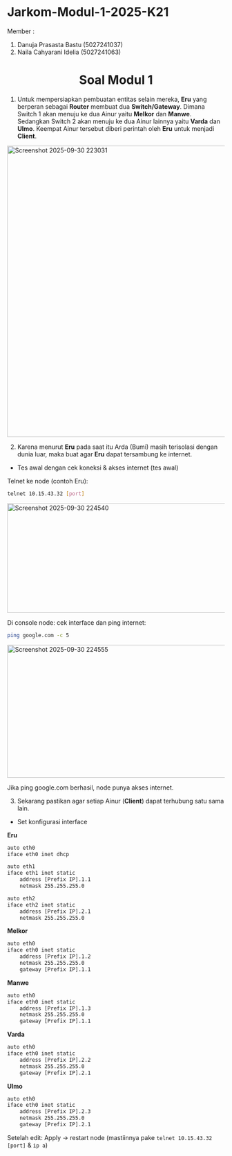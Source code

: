 # Jarkom-Modul-1-2025-K21
Member :
1. Danuja Prasasta Bastu (5027241037)
2. Naila Cahyarani Idelia (5027241063)

<div align=center>

# Soal Modul 1

</div>

1. Untuk mempersiapkan pembuatan entitas selain mereka, **Eru** yang berperan sebagai **Router** membuat dua **Switch/Gateway**. Dimana Switch 1 akan menuju ke dua Ainur yaitu **Melkor** dan **Manwe**. Sedangkan Switch 2 akan menuju ke dua Ainur lainnya yaitu **Varda** dan **Ulmo**. Keempat Ainur tersebut diberi perintah oleh **Eru** untuk menjadi **Client**.

<img width="1215" height="673" alt="Screenshot 2025-09-30 223031" src="https://github.com/user-attachments/assets/1395f368-6219-4391-8acf-bb1565a518e2" />

2. Karena menurut **Eru** pada saat itu Arda (Bumi) masih terisolasi dengan dunia luar, maka buat agar **Eru** dapat tersambung ke internet.

* Tes awal dengan cek koneksi & akses internet (tes awal)

Telnet ke node (contoh Eru):

```bash
telnet 10.15.43.32 [port]
```

<img width="1062" height="253" alt="Screenshot 2025-09-30 224540" src="https://github.com/user-attachments/assets/a9990434-8210-41a1-a5f8-cec4106a5c40" />

Di console node: cek interface dan ping internet:

```bash
ping google.com -c 5
```

<img width="1194" height="307" alt="Screenshot 2025-09-30 224555" src="https://github.com/user-attachments/assets/af7d3895-50c0-4609-9f54-c8ea6db2e855" />

Jika ping google.com berhasil, node punya akses internet.

3. Sekarang pastikan agar setiap Ainur (**Client**) dapat terhubung satu sama lain.

* Set konfigurasi interface

**Eru**

```bash
auto eth0
iface eth0 inet dhcp

auto eth1
iface eth1 inet static
	address [Prefix IP].1.1
	netmask 255.255.255.0

auto eth2
iface eth2 inet static
	address [Prefix IP].2.1
	netmask 255.255.255.0
```

**Melkor**

```bash
auto eth0
iface eth0 inet static
	address [Prefix IP].1.2
	netmask 255.255.255.0
	gateway [Prefix IP].1.1
```

**Manwe**

```bash
auto eth0
iface eth0 inet static
	address [Prefix IP].1.3
	netmask 255.255.255.0
	gateway [Prefix IP].1.1
```

**Varda**

```bash
auto eth0
iface eth0 inet static
	address [Prefix IP].2.2
	netmask 255.255.255.0
	gateway [Prefix IP].2.1
```

**Ulmo**

```bash
auto eth0
iface eth0 inet static
	address [Prefix IP].2.3
	netmask 255.255.255.0
	gateway [Prefix IP].2.1
```

Setelah edit: Apply → restart node (mastiinnya pake `telnet 10.15.43.32 [port]` & `ip a`)

